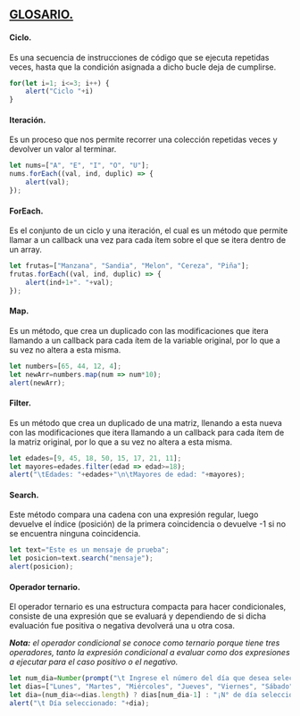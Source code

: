 ## **<u>GLOSARIO.</u>**

#### **Ciclo.**

Es una secuencia de instrucciones de código que se ejecuta repetidas veces, hasta que la condición asignada a dicho bucle deja de cumplirse.

```js
for(let i=1; i<=3; i++) {
    alert("Ciclo "+i)
}
```

#### **Iteración.**

Es un proceso que nos permite recorrer una colección repetidas veces y devolver un valor al terminar.

```js
let nums=["A", "E", "I", "O", "U"];
nums.forEach((val, ind, duplic) => {
    alert(val);
});
```

#### **ForEach.**

Es el conjunto de un ciclo y una iteración, el cual es un método que permite llamar a un callback una vez para cada ítem sobre el que se itera dentro de un array.

```js
let frutas=["Manzana", "Sandia", "Melon", "Cereza", "Piña"];
frutas.forEach((val, ind, duplic) => {
    alert(ind+1+". "+val);
});
```

#### **Map.**

Es un método, que crea un duplicado con las modificaciones que itera llamando a un callback para cada ítem de la variable original, por lo que a su vez no altera a esta misma.

```js
let numbers=[65, 44, 12, 4];
let newArr=numbers.map(num => num*10);
alert(newArr);
```

#### **Filter.**

Es un método que crea un duplicado de una matriz, llenando a esta nueva con las modificaciones que itera llamando a un callback para cada ítem de la matriz original, por lo que a su vez no altera a esta misma.

```js
let edades=[9, 45, 18, 50, 15, 17, 21, 11];
let mayores=edades.filter(edad => edad>=18);
alert("\tEdades: "+edades+"\n\tMayores de edad: "+mayores);
```

#### **Search.**

Este método compara una cadena con una expresión regular, luego devuelve el índice (posición) de la primera coincidencia o devuelve -1 si no se encuentra ninguna coincidencia.

```js
let text="Este es un mensaje de prueba";
let posicion=text.search("mensaje");
alert(posicion);
```

#### **Operador ternario.**

El operador ternario es una estructura compacta para hacer condicionales, consiste de una expresión que se evaluará y dependiendo de si dicha evaluación fue positiva o negativa devolverá una u otra cosa.

***Nota:** el operador condicional se conoce como ternario porque tiene tres operadores, tanto la expresión condicional a evaluar como dos expresiones a ejecutar para el caso positivo o el negativo.*

```js
let num_dia=Number(prompt("\t Ingrese el número del día que desea seleccionar: ", 5));
let dias=["Lunes", "Martes", "Miércoles", "Jueves", "Viernes", "Sábado", "Domingo"];
let dia=(num_dia<=dias.length) ? dias[num_dia-1] : "¡N° de día seleccionado no existe!";
alert("\t Día seleccionado: "+dia);
```

